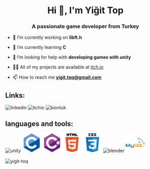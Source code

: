 <h1 align="center">Hi 👋, I'm Yiğit Top</h1>
<h3 align="center">A passionate game developer from Turkey</h3>

- 🔭 I’m currently working on **libft.h**

- 🌱 I’m currently learning **C**

- 🤝 I’m looking for help with **developing games with unity**

- 👨‍💻 All of my projects are available at [itch.io](https://yigit-toq.itch.io/)

- 📫 How to reach me **yigit.toq@gmail.com**

## **Links:**
<p align="left">
<img href="https://www.linkedin.com/in/yigit-top/" src="https://upload.wikimedia.org/wikipedia/commons/thumb/8/81/LinkedIn_icon.svg/120px-LinkedIn_icon.svg.png" alt="linkedin" width="50" height="50"/> </a> <a target="_blank" rel="noreferrer">
<img src="https://static.itch.io/images/itchio-textless-black.svg" alt="itchio" width="50" height="50"/> </a> <a target="_blank" rel="noreferrer">
<img src="https://gcdn.bionluk.com/site/general/bionluk_logo_gk.png" alt="bionluk" width="140" height="40"/> </a> <a target="_blank" rel="noreferrer">
</p>

## **languages and tools:**
<p align="left">
<a target="_blank" rel="noreferrer"> <img src="https://www.vectorlogo.zone/logos/unity3d/unity3d-icon.svg" alt="unity" width="60" height="60"/> </a>
<a target="_blank" rel="noreferrer"> <img src="https://raw.githubusercontent.com/devicons/devicon/master/icons/c/c-original.svg" alt="c" width="60" height="60"/> </a>
<a target="_blank" rel="noreferrer"> <img src="https://raw.githubusercontent.com/devicons/devicon/master/icons/csharp/csharp-original.svg" alt="csharp" width="60" height="60"/> </a>
  <a target="_blank" rel="noreferrer"> <img src="https://raw.githubusercontent.com/devicons/devicon/master/icons/html5/html5-original-wordmark.svg" alt="html5" width="60" height="60"/> </a>
  <a target="_blank" rel="noreferrer"> <img src="https://raw.githubusercontent.com/devicons/devicon/master/icons/css3/css3-original-wordmark.svg" alt="css3" width="60" height="60"/> </a>
<a target="_blank" rel="noreferrer"> <img src="https://download.blender.org/branding/community/blender_community_badge_white.svg" alt="blender" width="60" height="60"/> </a>
<a target="_blank" rel="noreferrer"> <img src="https://raw.githubusercontent.com/devicons/devicon/master/icons/mysql/mysql-original-wordmark.svg" alt="mysql" width="60" height="60"/> </a>
</p>

<p><img align="center" src="https://github-readme-stats.vercel.app/api/top-langs?username=yigit-toq&show_icons=true&locale=en&layout=compact" alt="yigit-toq" /></p>
